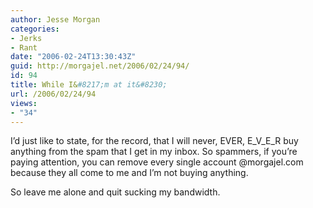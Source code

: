 ```yaml
---
author: Jesse Morgan
categories:
- Jerks
- Rant
date: "2006-02-24T13:30:43Z"
guid: http://morgajel.net/2006/02/24/94/
id: 94
title: While I&#8217;m at it&#8230;
url: /2006/02/24/94
views:
- "34"
---
```


I’d just like to state, for the record, that I will never, EVER, E\_V\_E\_R buy anything from the spam that I get in my inbox. So spammers, if you’re paying attention, you can remove every single account @morgajel.com because they all come to me and I’m not buying anything.

So leave me alone and quit sucking my bandwidth.